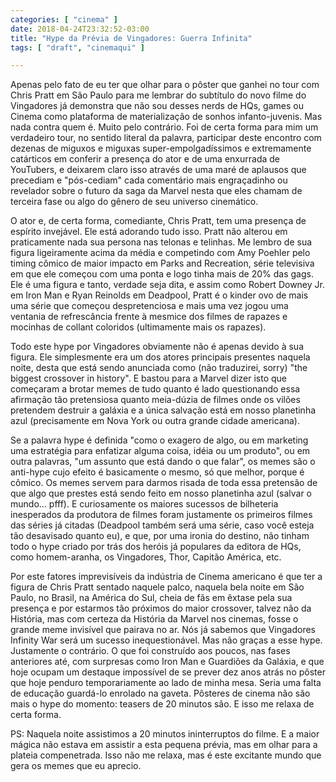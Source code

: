 ```yaml
---
categories: [ "cinema" ]
date: 2018-04-24T23:32:52-03:00
title: "Hype da Prévia de Vingadores: Guerra Infinita"
tags: [ "draft", "cinemaqui" ]

---
```

Apenas pelo fato de eu ter que olhar para o pôster que ganhei no tour com Chris Pratt em São Paulo para me lembrar do subtítulo do novo filme do Vingadores já demonstra que não sou desses nerds de HQs, games ou Cinema como plataforma de materialização de sonhos infanto-juvenis. Mas nada contra quem é. Muito pelo contrário. Foi de certa forma para mim um verdadeiro tour, no sentido literal da palavra, participar deste encontro com dezenas de miguxos e miguxas super-empolgadíssimos e extremamente catárticos em conferir a presença do ator e de uma enxurrada de YouTubers, e deixarem claro isso através de uma maré de aplausos que precediam e "pós-cediam" cada comentário mais engraçadinho ou revelador sobre o futuro da saga da Marvel nesta que eles chamam de terceira fase ou algo do gênero de seu universo cinemático.

O ator e, de certa forma, comediante, Chris Pratt, tem uma presença de espírito invejável. Ele está adorando tudo isso. Pratt não alterou em praticamente nada sua persona nas telonas e telinhas. Me lembro de sua figura ligeiramente acima da média e competindo com Amy Poehler pelo timing cômico de maior impacto em Parks and Recreation, série televisiva em que ele começou com uma ponta e logo tinha mais de 20% das gags. Ele é uma figura e tanto, verdade seja dita, e assim como Robert Downey Jr. em Iron Man e Ryan Reinolds em Deadpool, Pratt é o kinder ovo de mais uma série que começou despretenciosa e mais uma vez jogou uma ventania de refrescância frente à mesmice dos filmes de rapazes e mocinhas de collant coloridos (ultimamente mais os rapazes).

Todo este hype por Vingadores obviamente não é apenas devido à sua figura. Ele simplesmente era um dos atores principais presentes naquela noite, desta que está sendo anunciada como (não traduzirei, sorry) "the biggest crossover in history". E bastou para a Marvel dizer isto que começaram a brotar memes de tudo quanto é lado questionando essa afirmação tão pretensiosa quanto meia-dúzia de filmes onde os vilões pretendem destruir a galáxia e a única salvação está em nosso planetinha azul (precisamente em Nova York ou outra grande cidade americana).

Se a palavra hype é definida "como o exagero de algo, ou em marketing uma estratégia para enfatizar alguma coisa, idéia ou um produto", ou em outra palavras, "um assunto que está dando o que falar", os memes são o anti-hype cujo efeito é basicamente o mesmo, só que melhor, porque é cômico. Os memes servem para darmos risada de toda essa pretensão de que algo que prestes está sendo feito em nosso planetinha azul (salvar o mundo... pfff). E curiosamente os maiores sucessos de bilheteria inesperados da produtora de filmes foram justamente os primeiros filmes das séries já citadas (Deadpool também será uma série, caso você esteja tão desavisado quanto eu), e que, por uma ironia do destino, não tinham todo o hype criado por trás dos heróis já populares da editora de HQs, como homem-aranha, os Vingadores, Thor, Capitão América, etc.

Por este fatores imprevisíveis da indústria de Cinema americano é que ter a figura de Chris Pratt sentado naquele palco, naquela bela noite em São Paulo, no Brasil, na América do Sul, cheia de fãs em êxtase pela sua presença e por estarmos tão próximos do maior crossover, talvez não da História, mas com certeza da História da Marvel nos cinemas, fosse o grande meme invisível que pairava no ar. Nós já sabemos que Vingadores Infinity War será um sucesso inequestionável. Mas não graças a esse hype. Justamente o contrário. O que foi construído aos poucos, nas fases anteriores até, com surpresas como Iron Man e Guardiões da Galáxia, e que hoje ocupam um destaque impossível de se prever dez anos atrás no pôster que hoje penduro temporariamente ao lado de minha mesa. Seria uma falta de educação guardá-lo enrolado na gaveta. Pôsteres de cinema não são mais o hype do momento: teasers de 20 minutos são. E isso me relaxa de certa forma.

PS: Naquela noite assistimos a 20 minutos ininterruptos do filme. E a maior mágica não estava em assistir a esta pequena prévia, mas em olhar para a plateia compenetrada. Isso não me relaxa, mas é este excitante mundo que gera os memes que eu aprecio.
